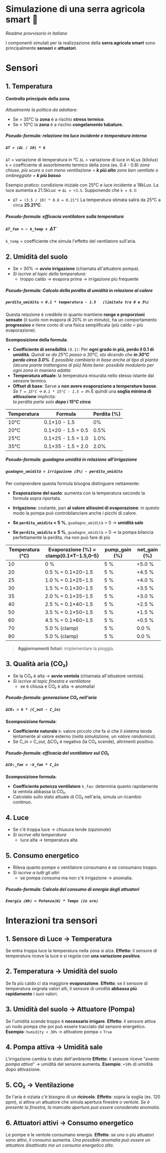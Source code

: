 # Simulazione di una serra agricola smart 🌱
*Readme provvisorio in italiano*

I componenti simulati per la realizzazione della **serra agricola smart** sono principalmente **sensori** e **attuatori**. 
# Sensori

## 1. Temperatura

#### Controllo principale della zona
*Attualmente la politica da adottare:*

- Se > 35°C la **zona** è a rischio **stress termico**. 
- Se < 10°C la **zona** è a rischio **congelamento tubature.**

##### Pseudo-formula: relazione tra luce incidente e temperatura interna

##### `ΔT ≈ (ΔL / 10) * k`

`ΔT` = variazione di temperatura in °C
`ΔL` = variazione di luce in kLux (kilolux)
`k`  = coefficiente di assorbimento termico della zona (es. 0.4 - 0.8)
	*zone chiuse, più scure o con meno ventilazione = **k più alto***
	*zone ben ventilate o ombreggiate = **k più basso***

Esempio pratico: condizione iniziale con 25°C e luce incidente a 18kLux. La luce aumenta a 21.5kLux ->  `ΔL = +3.5`. Supponendo che  `k = 0.5`: 
- `ΔT = (3.5 / 10) * 0.6 = 0.21°C`
La temperatura stimata salirà da 25°C a circa **25.21°C**.

##### Pseudo-formula: efficacia ventilatore sulla temperatura
##### `ΔT_fan = – k_temp × `ΔT`

`k_temp` = coefficiente che simula l'effetto del ventilatore sull'aria.

## 2. Umidità del suolo 

- Se < 30% -> **avvio irrigazione** (chiamata all'attuatore pompa).
- *Si iscrive al topic della temperatura*: 
	- troppo caldo -> evapora prima -> irrigazione più frequente

##### Pseudo-formula: Calcolo della perdita di umidità in relazione al calore 
##### `perdita_umidita = 0.1 * temperatura - 1.5   (limitata tra 0 e 5%)`

Questa relazione è credibile in quanto mantiene **range e proporzioni sensate** (il suolo non evapora di 20% in un minuto), ha un comportamento **progressivo** e tiene conto di una fisica semplificata (più caldo = più evaporazione).

**Scomposizione della formula**: 
- **Coefficiente di sensibilità** `(0.1)`: Per **ogni grado in più, perdo il 0.1 di umidità**. 
	*Quindi se da 25°C passo a 30°C, sto dicendo che **in 30°C perdo circa 3.0%**.*
	*È possibile cambiarlo in base anche al tipo di pianta (alcune piante trattengono di più)*
	*Nota bene: possibile modularlo per ogni zona in maniera adatta*
- **Temperatura attuale**: la temperatura misurata nello stesso istante dal sensore termico. 
- **Offset di base**: Serve a **non avere evaporazione a temperature basse**. 
	*Se `T = 15°C` -> `0.1 * 15°C - 1.5 = 0%`*
	È quindi una **soglia minima di attivazione** implicita:  
	*la perdita parte solo **dopo i 15°C circa**.*

| Temperatura | Formula            | Perdita (%) |
| ----------- | ------------------ | ----------- |
| 10°C        | 0.1×10 - 1.5       | 0%          |
| 20°C        | 0.1×20 - 1.5 = 0.5 | 0.5%        |
| 25°C        | 0.1×25 - 1.5 = 1.0 | 1.0%        |
| 35°C        | 0.1×35 - 1.5 = 2.0 | 2.0%        |
##### Pseudo-formula: guadagno umidità in relazione all'irrigazione
##### `guadagno_umidità = irrigazione (5%) - perdita_umidita`

Per comprendere questa formula bisogna distinguere nettamente: 
- **Evaporazione del suolo**: aumenta con la temperatura secondo la formula sopra riportata. 
- **Irrigazione**: costante, pari **al valore altissimi di evaporazione**: in questo modo la pompa può controbilanciare anche i picchi di calore. 

- **Se `perdita_umidita` < 5 %**, `guadagno_umidità` > 0 → **umidità sale**
- **Se `perdita_umidita` ≥ 5 %**,  `guadagno_umidità` = 0 → la pompa bilancia perfettamente la perdita, ma non può fare di più

| Temperatura (°C) | Evaporazione (%) = clamp(0.1×T−1.5,0–5) | pump_gain (%) | net_gain (%) |
| ---------------- | --------------------------------------- | ------------- | ------------ |
| 10               | 0 %                                     | 5 %           | +5.0 %       |
| 20               | 0.5 % = 0.1×20−1.5                      | 5 %           | +4.5 %       |
| 25               | 1.0 % = 0.1×25−1.5                      | 5 %           | +4.0 %       |
| 30               | 1.5 % = 0.1×30−1.5                      | 5 %           | +3.5 %       |
| 35               | 2.0 % = 0.1×35−1.5                      | 5 %           | +3.0 %       |
| 40               | 2.5 % = 0.1×40−1.5                      | 5 %           | +2.5 %       |
| 50               | 3.5 % = 0.1×50−1.5                      | 5 %           | +1.5 %       |
| 60               | 4.5 % = 0.1×60−1.5                      | 5 %           | +0.5 %       |
| 70               | 5.0 % (clamp)                           | 5 %           | 0.0 %        |
| 80               | 5.0 % (clamp)                           | 5 %           | 0.0 %        |


> **Aggiornamenti futuri**: implementare la pioggia. 


## 3. Qualità aria (CO₂)

- Se la CO₂ è alta -> **avvio ventola** (chiamata all'attuatore ventola).
- *Si iscrive al topic finestra e ventilatore*
	 - se è chiusa e CO₂ è alta -> anomalia!

##### Pseudo-formula: generazione CO₂ nell'aria
##### `ΔCO₂ = k * (C_out - C_in)`

**Scomposizione formula**: 
- **Coefficiente naturale** `k`: valore piccolo che fa sì che il sistema tenda lentamente al valore esterno (*nella simulazione, un valore randomico*).
- Se C_in > C_out, ΔCO₂ è negativo (la CO₂ scende), altrimenti positivo.

##### Pseudo-formula: efficacia del ventilatore sul CO₂
##### `ΔCO₂_fan = -k_fan * C_in`

**Scomposizione formula**: 
- **Coefficiente potenza ventilatore** `k_fan`: determina quanto rapidamente la ventola abbassa la CO₂.
- Calcolato sullo stato attuale di CO₂ nell'aria, simula un ricambio continuo.
## 4. Luce

- Se c'è troppa luce -> chiusura tende (*opzionale*)
- *Si iscrive alla temperatura*
	- luce alta -> temperatura alta 

## 5. Consumo energetico

- Rileva quanto pompe o ventilatore consumano e se consumano troppo.
- *Si iscrive a tutti gli altri*
	- se pompa consuma ma non c'è irrigazione -> anomalia.

##### Pseudo-formula: Calcolo del consumo di energia degli attuatori
##### `Energia (Wh) = Potenza(W) * Tempo (in ore)`


# Interazioni tra sensori

## 1. Sensore di Luce -> Temperatura

Se entra troppa luce la temperatura nella zona si alza. 
**Effetto**: il sensore di temperatura riceve la luce e si regola con **una variazione positiva**.

## 2. Temperatura -> Umidità del suolo

Se fa più caldo ci sta maggiore **evaporazione**. 
**Effetto**: se il sensore di temperatura segnala valori alti, il sensore di umidità **abbassa più rapidamente** i suoi valori. 

## 3. Umidità del suolo -> Attuatore (Pompa)

Se l'umidità scende troppo è **necessario irrigare**. 
**Effetto**: il sensore attiva un nodo pompa che poi può essere tracciato dal sensore energetico. 
**Esempio**: `humidity < 30%` → attivatore pompa = `True`

## 4. Pompa attiva -> Umidità sale

L'irrigazione cambia lo stato dell'ambiente
**Effetto**: il sensore riceve "*evento pompa attiva*" -> umidità del sensore aumenta.
**Esempio**: `+10%` di umidità dopo attivazione.

## 5. CO₂ -> Ventilazione

Se l'aria è viziata c'è bisogno di un **ricircolo**. 
**Effetto**: sopra la soglia (es. 120 ppm), si attiva un attuatore che simula apertura finestre o ventole. 
*Se è presente la finestra, la mancata apertura può essere considerata anomalia*.

## 6. Attuatori attivi -> Consumo energetico

Le pompe e le ventole consumano energia. 
**Effetto**: se uno o più attuatori sono attivi, il consumo aumenta.
*Una possibile anomalia può essere un attuatore disattivato ma un consumo energetico alto*.
